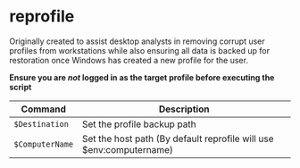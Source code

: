# reprofile

Originally created to assist desktop analysts in removing corrupt user profiles from workstations while also ensuring all data is backed up for restoration once Windows has created a new profile for the user.

**Ensure you are _not_ logged in as the target profile before executing the script**

| Command | Description |
| --- | --- |
| `$Destination` | Set the profile backup path |
| `$ComputerName` | Set the host path (By default reprofile will use $env:computername) |
